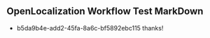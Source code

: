 ## OpenLocalization Workflow Test MarkDown
* b5da9b4e-add2-45fa-8a6c-bf5892ebc115 thanks!

<!--HONumber=Jul16_HO2-->



